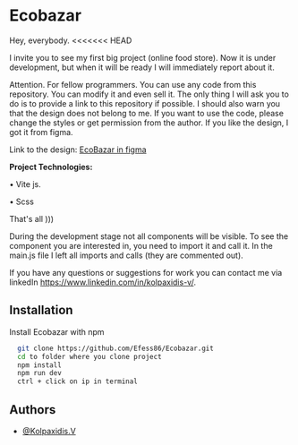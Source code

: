 # Ecobazar

Hey, everybody. 
<<<<<<< HEAD

I invite you to see my first big project (online food store). 
Now it is under development, but when it will be ready I will immediately report about it.

Attention. For fellow programmers. You can use any code from this repository. You can modify it and even sell it. The only thing I will ask you to do is to provide a link to this repository if possible. I should also warn you that the design does not belong to me. If you want to use the code, please change the styles or get permission from the author.
If you like the design, I got it from figma. 

Link to the design: 
 [EcoBazar in figma](https://www.figma.com/file/Jrl8nwJ5D0noqVTwQDHErV/Shopery---Organic-eCommerce-Shop-Website-Figma-Template-(Community)-(Community)?type=design&t=dBDWRiGupnyWrDqZ-6)

**Project Technologies:**

• Vite js.

• Scss

That's all )))

During the development stage not all components will be visible. To see the component you are interested in, you need to import it and call it. In the main.js file I left all imports and calls (they are commented out).

If you have any questions or suggestions for work you can contact me via linkedIn https://www.linkedin.com/in/kolpaxidis-v/.

## Installation

Install Ecobazar with npm

```bash
  git clone https://github.com/Efess86/Ecobazar.git
  cd to folder where you clone project
  npm install
  npm run dev
  ctrl + click on ip in terminal
```
    
## Authors

- [@Kolpaxidis.V](https://github.com/Efess86)